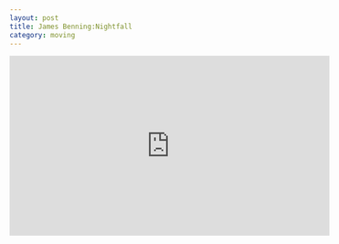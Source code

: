 ```yaml
---
layout: post
title: James Benning:Nightfall
category: moving
---
```


<iframe width="560" height="315" src="https://www.youtube.com/embed/Lq2wmmUstxw" title="YouTube video player" frameborder="0" allow="accelerometer; autoplay; clipboard-write; encrypted-media; gyroscope; picture-in-picture" allowfullscreen></iframe>
